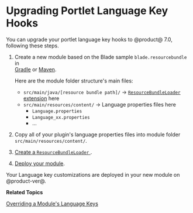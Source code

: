# Upgrading Portlet Language Key Hooks [](id=upgrading-portlet-language-key-hooks)

You can upgrade your portlet language key hooks to @product@ 7.0, following
these steps. 

1.  Create a new module based on the Blade sample `blade.resourcebundle` in     
    [Gradle](https://github.com/liferay/liferay-blade-samples/tree/master/gradle/blade.hook.resourcebundle)
    or [Maven](https://github.com/liferay/liferay-blade-samples/tree/master/maven/blade.hook.resourcebundle). 

    Here are the module folder structure's main files:

    -   `src/main/java/[resource bundle path]/` &rarr; [`ResourceBundleLoader`
        extension](@platform-ref@/7.0-latest/javadocs/portal-kernel/) here
    -   `src/main/resources/content/` &rarr; Language properties files here
        - `Language.properties`
        - `Language_xx.properties`
        - ...

2.  Copy all of your plugin's language properties files into module
    folder `src/main/resources/content/`.

3.  [Create a `ResourceBundleLoader` ](/develop/tutorials/-/knowledge_base/7-0/overriding-language-keys#creating-a-resource-bundle). 

4.  [Deploy your module](/develop/tutorials/-/knowledge_base/7-0/starting-module-development#building-and-deploying-a-module). 

Your Language key customizations are deployed in your new module on @product-ver@. 

**Related Topics**

[Overriding a Module's Language Keys](/develop/tutorials/-/knowledge_base/7-0/overriding-language-keys#creating-a-resource-bundle)
